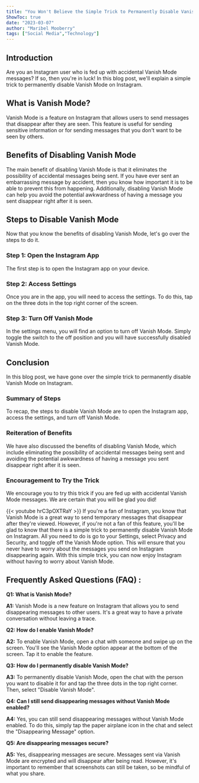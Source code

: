 ```yaml
---
title: "You Won't Believe the Simple Trick to Permanently Disable Vanish Mode on Instagram!"
ShowToc: true 
date: "2023-03-07"
author: "Maribel Mooberry" 
tags: ["Social Media","Technology"]
---
```

## Introduction
Are you an Instagram user who is fed up with accidental Vanish Mode messages? If so, then you're in luck! In this blog post, we'll explain a simple trick to permanently disable Vanish Mode on Instagram.

## What is Vanish Mode?
Vanish Mode is a feature on Instagram that allows users to send messages that disappear after they are seen. This feature is useful for sending sensitive information or for sending messages that you don't want to be seen by others.

## Benefits of Disabling Vanish Mode
The main benefit of disabling Vanish Mode is that it eliminates the possibility of accidental messages being sent. If you have ever sent an embarrassing message by accident, then you know how important it is to be able to prevent this from happening. Additionally, disabling Vanish Mode can help you avoid the potential awkwardness of having a message you sent disappear right after it is seen.

## Steps to Disable Vanish Mode
Now that you know the benefits of disabling Vanish Mode, let's go over the steps to do it. 

### Step 1: Open the Instagram App
The first step is to open the Instagram app on your device.

### Step 2: Access Settings
Once you are in the app, you will need to access the settings. To do this, tap on the three dots in the top right corner of the screen.

### Step 3: Turn Off Vanish Mode
In the settings menu, you will find an option to turn off Vanish Mode. Simply toggle the switch to the off position and you will have successfully disabled Vanish Mode.

## Conclusion
In this blog post, we have gone over the simple trick to permanently disable Vanish Mode on Instagram. 

### Summary of Steps
To recap, the steps to disable Vanish Mode are to open the Instagram app, access the settings, and turn off Vanish Mode.

### Reiteration of Benefits
We have also discussed the benefits of disabling Vanish Mode, which include eliminating the possibility of accidental messages being sent and avoiding the potential awkwardness of having a message you sent disappear right after it is seen.

### Encouragement to Try the Trick
We encourage you to try this trick if you are fed up with accidental Vanish Mode messages. We are certain that you will be glad you did!

{{< youtube hrC3pOXTRaY >}} 
If you're a fan of Instagram, you know that Vanish Mode is a great way to send temporary messages that disappear after they're viewed. However, if you're not a fan of this feature, you'll be glad to know that there is a simple trick to permanently disable Vanish Mode on Instagram. All you need to do is go to your Settings, select Privacy and Security, and toggle off the Vanish Mode option. This will ensure that you never have to worry about the messages you send on Instagram disappearing again. With this simple trick, you can now enjoy Instagram without having to worry about Vanish Mode.

## Frequently Asked Questions (FAQ) :
**Q1: What is Vanish Mode?**

**A1:** Vanish Mode is a new feature on Instagram that allows you to send disappearing messages to other users. It's a great way to have a private conversation without leaving a trace.

**Q2: How do I enable Vanish Mode?**

**A2:** To enable Vanish Mode, open a chat with someone and swipe up on the screen. You'll see the Vanish Mode option appear at the bottom of the screen. Tap it to enable the feature.

**Q3: How do I permanently disable Vanish Mode?**

**A3:** To permanently disable Vanish Mode, open the chat with the person you want to disable it for and tap the three dots in the top right corner. Then, select "Disable Vanish Mode".

**Q4: Can I still send disappearing messages without Vanish Mode enabled?**

**A4:** Yes, you can still send disappearing messages without Vanish Mode enabled. To do this, simply tap the paper airplane icon in the chat and select the "Disappearing Message" option.

**Q5: Are disappearing messages secure?**

**A5:** Yes, disappearing messages are secure. Messages sent via Vanish Mode are encrypted and will disappear after being read. However, it's important to remember that screenshots can still be taken, so be mindful of what you share.


